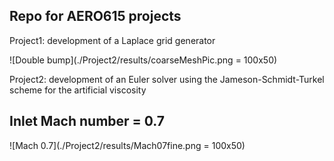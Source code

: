 ## Repo for AERO615 projects


Project1: development of a Laplace grid generator

![Double bump](./Project2/results/coarseMeshPic.png = 100x50)

Project2: development of an Euler solver using the Jameson-Schmidt-Turkel scheme for the artificial viscosity

## Inlet Mach number = 0.7
![Mach 0.7](./Project2/results/Mach07fine.png = 100x50)